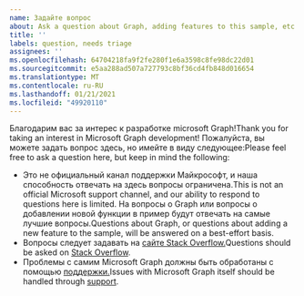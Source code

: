 ```yaml
---
name: Задайте вопрос
about: Ask a question about Graph, adding features to this sample, etc.
title: ''
labels: question, needs triage
assignees: ''
ms.openlocfilehash: 64704218fa9f2fe280f1e6a3598c8fe98dc22d01
ms.sourcegitcommit: e5aa288ad507a727793c8bf36cd4fb848d016654
ms.translationtype: MT
ms.contentlocale: ru-RU
ms.lasthandoff: 01/21/2021
ms.locfileid: "49920110"
---
```

<span data-ttu-id="6c9f7-102">Благодарим вас за интерес к разработке microsoft Graph!</span><span class="sxs-lookup"><span data-stu-id="6c9f7-102">Thank you for taking an interest in Microsoft Graph development!</span></span> <span data-ttu-id="6c9f7-103">Пожалуйста, вы можете задать вопрос здесь, но имейте в виду следующее:</span><span class="sxs-lookup"><span data-stu-id="6c9f7-103">Please feel free to ask a question here, but keep in mind the following:</span></span>

- <span data-ttu-id="6c9f7-104">Это не официальный канал поддержки Майкрософт, и наша способность отвечать на здесь вопросы ограничена.</span><span class="sxs-lookup"><span data-stu-id="6c9f7-104">This is not an official Microsoft support channel, and our ability to respond to questions here is limited.</span></span> <span data-ttu-id="6c9f7-105">На вопросы о Graph или вопросы о добавлении новой функции в пример будут отвечать на самые лучшие вопросы.</span><span class="sxs-lookup"><span data-stu-id="6c9f7-105">Questions about Graph, or questions about adding a new feature to the sample, will be answered on a best-effort basis.</span></span>
- <span data-ttu-id="6c9f7-106">Вопросы следует задавать на [сайте Stack Overflow.](https://stackoverflow.com/questions/tagged/microsoft-graph)</span><span class="sxs-lookup"><span data-stu-id="6c9f7-106">Questions should be asked on [Stack Overflow](https://stackoverflow.com/questions/tagged/microsoft-graph).</span></span>
- <span data-ttu-id="6c9f7-107">Проблемы с самим Microsoft Graph должны быть обработаны с помощью [поддержки.](https://developer.microsoft.com/graph/support)</span><span class="sxs-lookup"><span data-stu-id="6c9f7-107">Issues with Microsoft Graph itself should be handled through [support](https://developer.microsoft.com/graph/support).</span></span>
